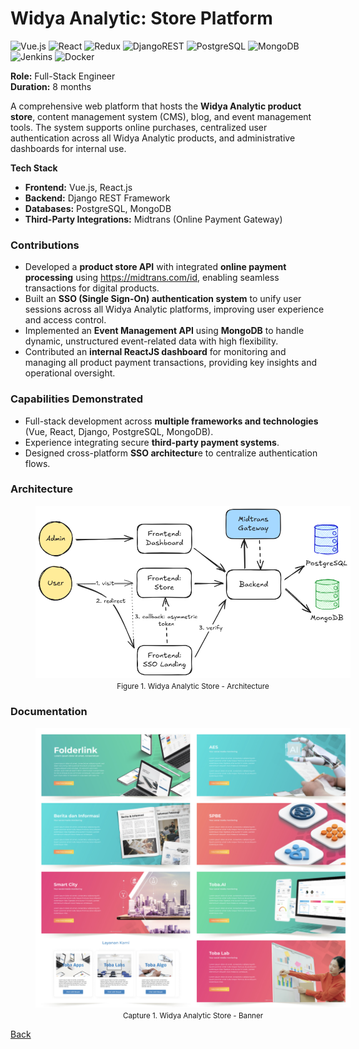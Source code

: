 # Widya Analytic: Store Platform

![Vue.js](https://img.shields.io/badge/vuejs-%2335495e.svg?style=for-the-badge&logo=vuedotjs&logoColor=%234FC08D)
![React](https://img.shields.io/badge/react-%2320232a.svg?style=for-the-badge&logo=react&logoColor=%2361DAFB)
![Redux](https://img.shields.io/badge/redux-%23593d88.svg?style=for-the-badge&logo=redux&logoColor=white)
![DjangoREST](https://img.shields.io/badge/DJANGO-REST-ff1709?style=for-the-badge&logo=django&logoColor=white&color=ff1709&labelColor=gray)
![PostgreSQL](https://img.shields.io/badge/postgres-%23316192.svg?style=for-the-badge&logo=postgresql&logoColor=white)
![MongoDB](https://img.shields.io/badge/MongoDB-%234ea94b.svg?style=for-the-badge&logo=mongodb&logoColor=white)
![Jenkins](https://img.shields.io/badge/jenkins-%232C5263.svg?style=for-the-badge&logo=jenkins&logoColor=white)
![Docker](https://img.shields.io/badge/docker-%230db7ed.svg?style=for-the-badge&logo=docker&logoColor=white)

<b>Role:</b> Full-Stack Engineer<br/>
<b>Duration:</b> 8 months

A comprehensive web platform that hosts the <b>Widya Analytic product store</b>, content management system (CMS), blog, and event management tools. The system supports online purchases, centralized user authentication across all Widya Analytic products, and administrative dashboards for internal use.

<b>Tech Stack</b>

- <b>Frontend:</b> Vue.js, React.js
- <b>Backend:</b> Django REST Framework
- <b>Databases:</b> PostgreSQL, MongoDB
- <b>Third-Party Integrations:</b> Midtrans (Online Payment Gateway)

### Contributions

- Developed a <b>product store API</b> with integrated <b>online payment processing</b> using <https://midtrans.com/id>, enabling seamless transactions for digital products.
- Built an <b>SSO (Single Sign-On) authentication system</b> to unify user sessions across all Widya Analytic platforms, improving user experience and access control.
- Implemented an <b>Event Management API</b> using <b>MongoDB</b> to handle dynamic, unstructured event-related data with high flexibility.
- Contributed an <b>internal ReactJS dashboard</b> for monitoring and managing all product payment transactions, providing key insights and operational oversight.

### Capabilities Demonstrated

- Full-stack development across <b>multiple frameworks and technologies</b> (Vue, React, Django, PostgreSQL, MongoDB).
- Experience integrating secure <b>third-party payment systems</b>.
- Designed cross-platform <b>SSO architectur</b>e to centralize authentication flows.

### Architecture

<figure style="width:100%">
    <a href="portfolio/images/widya_analytic_store_architecture.png"
    target="_blank"
    rel="noopener noreferrer">
        <img src="images/widya_analytic_store_architecture.png" alt="Widya Analytic: Store - Architecture">
    </a>
    <figcaption style="text-align:center"><small>Figure 1. Widya Analytic Store - Architecture</small></figcaption>
</figure>

### Documentation

<figure style="width:100%">
    <a href="portfolio/images/2021_widya_analytic_store_banner.png"
    target="_blank"
    rel="noopener noreferrer">
        <img src="images/2021_widya_analytic_store_banner.png" alt="Widya Analytic: Store - Banner">
    </a>
    <figcaption style="text-align:center"><small>Capture 1. Widya Analytic Store - Banner</small></figcaption>
</figure>

[Back](./)
